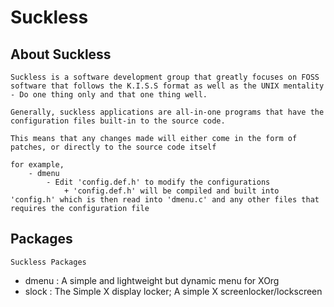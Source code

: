 # Suckless

## About Suckless
```
Suckless is a software development group that greatly focuses on FOSS software that follows the K.I.S.S format as well as the UNIX mentality - Do one thing only and that one thing well.

Generally, suckless applications are all-in-one programs that have the configuration files built-in to the source code.

This means that any changes made will either come in the form of patches, or directly to the source code itself 

for example,
    - dmenu
        - Edit 'config.def.h' to modify the configurations
            + 'config.def.h' will be compiled and built into 'config.h' which is then read into 'dmenu.c' and any other files that requires the configuration file
```

## Packages
```
Suckless Packages
```
+ dmenu : A simple and lightweight but dynamic menu for XOrg
+ slock : The Simple X display locker; A simple X screenlocker/lockscreen
